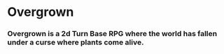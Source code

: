 # Overgrown

### Overgrown is a 2d Turn Base RPG where the world has fallen under a curse where plants come alive.
